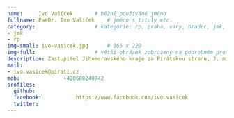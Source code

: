 ```yaml
---
name:     Ivo Vašíček	  	# běžně používáné jméno
fullname: PaeDr. Ivo Vašíček  	# jméno s tituly etc.
category:                 	# kategorie: rp, praha, vary, hradec, jmk, senat
- jmk
- rp
img-small: ivo-vasicek.jpg      # 165 x 220
img-full:                 	# větší obrázek zobrazený na podrobném profilu
description: Zastupitel Jihomoravského kraje za Pirátskou stranu, 3. místopředseda Pirátů             	# kratký popis, max 160 znaků
mail:
- ivo.vasicek@pirati.cz
mob:			  +420608240742
profiles:
  github:                 
  facebook: 		  https://www.facebook.com/ivo.vasicek
  twitter: 		  
---
```

